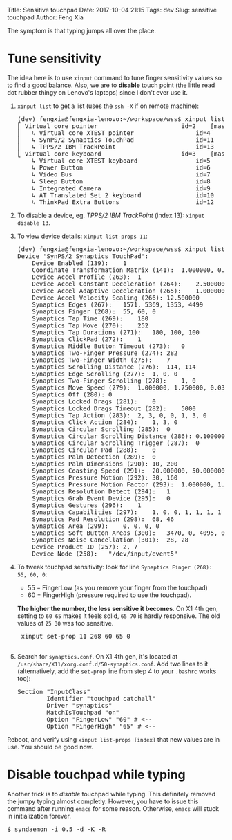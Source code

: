 Title: Sensitive touchpad
Date: 2017-10-04 21:15
Tags: dev
Slug: sensitive touchpad
Author: Feng Xia

The symptom is that typing jumps all over the place.

# Tune sensitivity

The idea here is to use `xinput` command to tune finger sensitivity
values so to find a good balance. Also, we are to **disable** touch
point (the little read dot rubber thingy on Lenovo's laptops) since I
don't ever use it.

1. `xinput list` to get a list (uses the `ssh -X` if on remote
   machine):
   <pre class="brush:plain;">
   (dev) fengxia@fengxia-lenovo:~/workspace/wss$ xinput list
   ⎡ Virtual core pointer                    	id=2	[master pointer  (3)]
   ⎜   ↳ Virtual core XTEST pointer              	id=4	[slave  pointer  (2)]
   ⎜   ↳ SynPS/2 Synaptics TouchPad              	id=11	[slave  pointer  (2)]
   ⎜   ↳ TPPS/2 IBM TrackPoint                   	id=13	[slave  pointer  (2)]
   ⎣ Virtual core keyboard                   	id=3	[master keyboard (2)]
       ↳ Virtual core XTEST keyboard             	id=5	[slave  keyboard (3)]
       ↳ Power Button                            	id=6	[slave  keyboard (3)]
       ↳ Video Bus                               	id=7	[slave  keyboard (3)]
       ↳ Sleep Button                            	id=8	[slave  keyboard (3)]
       ↳ Integrated Camera                       	id=9	[slave  keyboard (3)]
       ↳ AT Translated Set 2 keyboard            	id=10	[slave  keyboard (3)]
       ↳ ThinkPad Extra Buttons                  	id=12	[slave  keyboard (3)]
   </pre>
   
2. To disable a device, eg. _TPPS/2 IBM TrackPoint_ (index 13):
   `xinput disable 13`.
3. To view device details: `xinput list-props 11`:
   <pre class="brush:plain;">
   (dev) fengxia@fengxia-lenovo:~/workspace/wss$ xinput list-props 11
   Device 'SynPS/2 Synaptics TouchPad':
       Device Enabled (139):	1
       Coordinate Transformation Matrix (141):	1.000000, 0.000000, 0.000000, 0.000000, 1.000000, 0.000000, 0.000000, 0.000000, 1.000000
       Device Accel Profile (263):	1
       Device Accel Constant Deceleration (264):	2.500000
       Device Accel Adaptive Deceleration (265):	1.000000
       Device Accel Velocity Scaling (266):	12.500000
       Synaptics Edges (267):	1571, 5369, 1353, 4499
       Synaptics Finger (268):	55, 60, 0
       Synaptics Tap Time (269):	180
       Synaptics Tap Move (270):	252
       Synaptics Tap Durations (271):	180, 100, 100
       Synaptics ClickPad (272):	1
       Synaptics Middle Button Timeout (273):	0
       Synaptics Two-Finger Pressure (274):	282
       Synaptics Two-Finger Width (275):	7
       Synaptics Scrolling Distance (276):	114, 114
       Synaptics Edge Scrolling (277):	1, 0, 0
       Synaptics Two-Finger Scrolling (278):	1, 0
       Synaptics Move Speed (279):	1.000000, 1.750000, 0.034886, 0.000000
       Synaptics Off (280):	0
       Synaptics Locked Drags (281):	0
       Synaptics Locked Drags Timeout (282):	5000
       Synaptics Tap Action (283):	2, 3, 0, 0, 1, 3, 0
       Synaptics Click Action (284):	1, 3, 0
       Synaptics Circular Scrolling (285):	0
       Synaptics Circular Scrolling Distance (286):	0.100000
       Synaptics Circular Scrolling Trigger (287):	0
       Synaptics Circular Pad (288):	0
       Synaptics Palm Detection (289):	0
       Synaptics Palm Dimensions (290):	10, 200
       Synaptics Coasting Speed (291):	20.000000, 50.000000
       Synaptics Pressure Motion (292):	30, 160
       Synaptics Pressure Motion Factor (293):	1.000000, 1.000000
       Synaptics Resolution Detect (294):	1
       Synaptics Grab Event Device (295):	0
       Synaptics Gestures (296):	1
       Synaptics Capabilities (297):	1, 0, 0, 1, 1, 1, 1
       Synaptics Pad Resolution (298):	68, 46
       Synaptics Area (299):	0, 0, 0, 0
       Synaptics Soft Button Areas (300):	3470, 0, 4095, 0, 0, 0, 0, 0
       Synaptics Noise Cancellation (301):	28, 28
       Device Product ID (257):	2, 7
       Device Node (258):	"/dev/input/event5"
   </pre>
3. To tweak touchpad sensitivity: look for line `Synaptics Finger
   (268):	55, 60, 0`:
   
    - 55 = FingerLow (as you remove your finger from the touchpad)
    - 60 = FingerHigh (pressure required to use the touchpad).
   
    **The higher the number, the less sensitive it
    becomes**. On X1 4th gen, setting to `60 65` makes it feels
    solid, `65 70` is hardly responsive. 
    The old values of `25 30` was too sensitive.
    
    <pre class="brush:plain;">
    xinput set-prop 11 268 60 65 0
    </pre>
    
4. Search for `synaptics.conf`. On X1 4th gen, it's located at
   `/usr/share/X11/xorg.conf.d/50-synaptics.conf`. Add two lines to
   it (alternatively, add the `set-prop` line from step 4 
   to your `.bashrc` works too):
   <pre class="brush:plain;">
   Section "InputClass"
           Identifier "touchpad catchall"
           Driver "synaptics"
           MatchIsTouchpad "on"
           Option "FingerLow" "60" # <--
           Option "FingerHigh" "65" # <--
   </pre>

Reboot, and verify using `xinput list-props [index]` that new values
are in use. You should be good now.

# Disable touchpad while typing

Another trick is to _disable_ touchpad while typing. This definitely
removed the jumpy typing almost completly. However, you have to issue
this command after running `emacs` for some reason. Otherwise, `emacs`
will stuck in initialization forever.

<pre class="brush:plain;">
$ syndaemon -i 0.5 -d -K -R
</pre>

